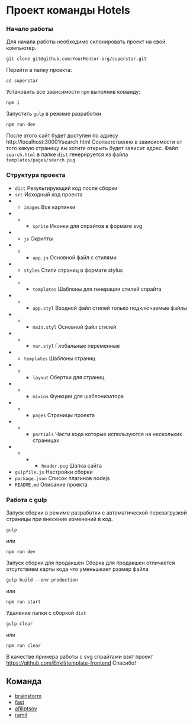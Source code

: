 # Проект команды Hotels

### Начало работы
Для начала работы необходимо склонировать проект на свой компьютер.
```
git clone git@github.com:YourMentor-org/superstar.git
```
Перейти в папку проекта:
```
cd superstar
```
Установить все зависимости `npm` выполнив команду:
```
npm i
```
Запустить `gulp` в режиме разработки
```
npm run dev
```
После этого сайт будет доступен по адресу http://localhost:30001/search.html
Соответственно в зависиомости от того какую страницу вы хотите открыть будет зависит адрес. Файл `search.html` в папке `dist` генерируется из файла `templates/pages/search.pug`

### Структура проекта

- `dist` Результирующий код после сборки
- `src` Исходный код проекта
- - `images` Все картинки
- - - `sprite` Иконки для спрайтов в формате svg
- - `js` Скрипты
- - - `app.js` Основной файл с стилями
- - `styles` Стили страниц в формате stylus
- - - `templates` Шаблоны для генерации стилей спрайта
- - - `app.styl` Входной файл стилей только подключаемые файлы
- - - `main.styl` Основной файл стилей
- - - `var.styl` Глобальные переменные
- - `templates` Шаблоны страниц
- - - `layout` Обертки для страниц
- - -  `mixins` Функции для шаблонизатора
- - -  `pages` Страницы проекта
- - -  `partials` Части кода которые используются на нескольких страницах
- - - - `header.pug` Шапка сайта
- `gulpfile.js` Настройки сборки
- `package.json` Список плагинов nodejs
- `README.md` Описание проекта

### Работа с gulp
Запуск сборки в режиме разработки с автоматической перезагрузкой страницы при внесение изменений в код.
```
gulp
```
или
```
npm run dev
```

Запуск сборки для продакшен
Сборка для продакшен отличается отсутствием карты кода что уменьшеает размер файла

```
gulp build --env production
```
или
```
npm run start
```
Удаление папки с сборкой `dist`
```
gulp clear
```
или
```
npm run clear
```

В качестве примера работы с svg спрайтами взят проект https://github.com/Enkil/template-frontend
Спасибо!

## Команда
+ [brainstorm](https://github.com/SS-brainstorm/)
+ [fast](https://github.com/FAST-JE)
+ [afiliptsov](https://github.com/afiliptsov)
+ [ramil](https://github.com/rtxrulez)
